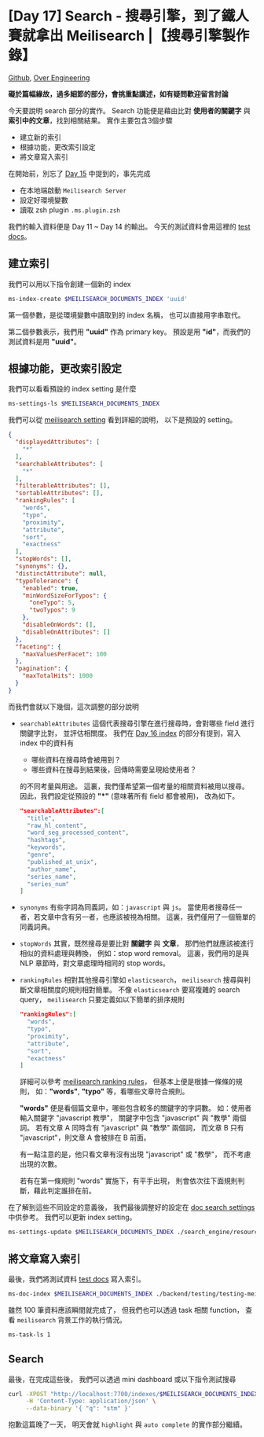 # [Day 17] Search - 搜尋引擎，到了鐵人賽就拿出 Meilisearch |【搜尋引擎製作錄】

[Github], [Over Engineering]

**礙於篇幅緣故，過多細節的部分，會挑重點講述，如有疑問歡迎留言討論**

今天要說明 search 部分的實作。
Search 功能便是藉由比對 **使用者的關鍵字** 與 **索引中的文章**，找到相關結果。
實作主要包含3個步驟
- 建立新的索引
- 根據功能，更改索引設定
- 將文章寫入索引

在開始前，別忘了 [Day 15] 中提到的，事先完成
- 在本地端啟動 `Meilisearch Server`
- 設定好環境變數
- 讀取 zsh plugin `.ms.plugin.zsh`

我們的輸入資料便是 Day 11 ~ Day 14 的輸出。
今天的測試資料會用這裡的 [test docs]。

## 建立索引
我們可以用以下指令創建一個新的 index
```bash
ms-index-create $MEILISEARCH_DOCUMENTS_INDEX 'uuid'
```
第一個參數，是從環境變數中讀取到的 index 名稱，
也可以直接用字串取代。

第二個參數表示，我們用 **"uuid"** 作為 primary key。
預設是用 **"id"**，而我們的測試資料是用 **"uuid"**。

## 根據功能，更改索引設定
我們可以看看預設的 index setting 是什麼
```bash
ms-settings-ls $MEILISEARCH_DOCUMENTS_INDEX
```
我們可以從 [meilisearch setting] 看到詳細的說明，
以下是預設的 setting。
```json
{
  "displayedAttributes": [
    "*"
  ],
  "searchableAttributes": [
    "*"
  ],
  "filterableAttributes": [],
  "sortableAttributes": [],
  "rankingRules": [
    "words",
    "typo",
    "proximity",
    "attribute",
    "sort",
    "exactness"
  ],
  "stopWords": [],
  "synonyms": {},
  "distinctAttribute": null,
  "typoTolerance": {
    "enabled": true,
    "minWordSizeForTypos": {
      "oneTypo": 5,
      "twoTypos": 9
    },
    "disableOnWords": [],
    "disableOnAttributes": []
  },
  "faceting": {
    "maxValuesPerFacet": 100
  },
  "pagination": {
    "maxTotalHits": 1000
  }
}
```
而我們會就以下幾個，這次調整的部分說明
- `searchableAttributes`
  這個代表搜尋引擎在進行搜尋時，會對哪些 field 進行關鍵字比對，
  並評估相關度。
  我們在 [Day 16 index] 的部分有提到，寫入 index 中的資料有
  - 哪些資料在搜尋時會被用到？
  - 哪些資料在搜尋到結果後，回傳時需要呈現給使用者？

  的不同考量與用途。
  這裏，我們僅希望第一個考量的相關資料被用以搜尋。
  因此，我們設定從預設的 **"\*"** (意味著所有 field 都會被用)，
  改為如下。
  ```json
  "searchableAttributes":[
    "title",
    "raw_hl_content",
    "word_seg_processed_content",
    "hashtags",
    "keywords",
    "genre",
    "published_at_unix",
    "author_name",
    "series_name",
    "series_num"
  ]
  ```

- `synonyms`
  有些字詞為同義詞，如：`javascript` 與 `js`。
  當使用者搜尋任一者，若文章中含有另一者，也應該被視為相關。
  這裏，我們僅用了一個簡單的同義詞典。

- `stopWords`
  其實，既然搜尋是要比對 **關鍵字** 與 **文章**，
  那們他們就應該被進行相似的資料處理與轉換，
  例如：stop word removal。
  這裏，我們用的是與 NLP 章節時，對文章處理時相同的 stop words。

- `rankingRules`
  相對其他搜尋引擎如 `elasticsearch`，
  `meilisearch` 搜尋與判斷文章相關度的規則相對簡單。
  不像 `elasticsearch` 要寫複雜的 search query，
  `meilisearch` 只要定義如以下簡單的排序規則
  ```json
  "rankingRules":[
    "words",
    "typo",
    "proximity",
    "attribute",
    "sort",
    "exactness"
  ]
  ```
  詳細可以參考 [meilisearch ranking rules]，
  但基本上便是根據一條條的規則，
  如：**"words"**, **"typo"** 等，看哪些文章符合規則。

  **"words"** 便是看個篇文章中，哪些包含較多的關鍵字的字詞數。
  如：使用者輸入關鍵字 "javascript 教學"，
  關鍵字中包含 "javascript" 與 "教學" 兩個詞。
  若有文章 A 同時含有 "javascript" 與 "教學" 兩個詞，
  而文章 B 只有 "javascript"，則文章 A 會被排在 B 前面。

  有一點注意的是，他只看文章有沒有出現 "javascript" 或 "教學"，
  而不考慮出現的次數。

  若有在第一條規則 "words" 實施下，有平手出現，
  則會依次往下面規則判斷，藉此判定誰排在前。

在了解到這些不同設定的意義後，
我們最後調整好的設定在 [doc search settings] 中供參考。
我們可以更新 index setting。
```bash
ms-settings-update $MEILISEARCH_DOCUMENTS_INDEX ./search_engine/resources/docs.settings.json
```

## 將文章寫入索引

最後，我們將測試資料 [test docs] 寫入索引。
```bash
ms-doc-index $MEILISEARCH_DOCUMENTS_INDEX ./backend/testing/testing-meilisearch_docs_indexing_100.json
```
雖然 100 筆資料應該瞬間就完成了，
但我們也可以透過 task 相關 function，
查看 `meilisearch` 背景工作的執行情況。
```bash
ms-task-ls 1
```

## Search
最後，在完成這些後，
我們可以透過 mini dashboard 或以下指令測試搜尋
```bash
curl -XPOST "http://localhost:7700/indexes/$MEILISEARCH_DOCUMENTS_INDEX/search" \
     -H 'Content-Type: application/json' \
     --data-binary '{ "q": "stm" }'
```

抱歉這篇晚了一天，
明天會就 `highlight` 與 `auto complete` 的實作部分繼續。


[Github]: https://github.com/over-engineering-run
[Over Engineering]: https://over-engineering-frontend.fly.dev/
[Day 15]: https://github.com/over-engineering-run/over-engineering-articles/blob/main/articles/15_ms_plugin.md#meilisearch-zsh-plugin
[test docs]: https://github.com/over-engineering-run/over-engineering/blob/v0.0.1/backend/testing/testing-meilisearch_docs_indexing_100.json
[meilisearch setting]: https://docs.meilisearch.com/reference/api/settings.html#settings-object
[Day 16 index]: https://github.com/over-engineering-run/over-engineering-articles/blob/main/articles/16_search_engine_index_schema_setting.md#index
[meilisearch ranking rules]: https://docs.meilisearch.com/reference/api/settings.html#ranking-rules-array
[doc search settings]: https://github.com/over-engineering-run/over-engineering/blob/v0.0.1/search_engine/resources/docs.settings.json
